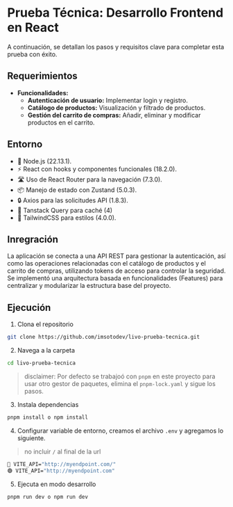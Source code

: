 # Prueba Técnica: Desarrollo Frontend en React

A continuación, se detallan los pasos y requisitos clave para completar esta prueba con éxito.

## Requerimientos

- **Funcionalidades:**  
  - **Autenticación de usuario:** Implementar login y registro.  
  - **Catálogo de productos:** Visualización y filtrado de productos.  
  - **Gestión del carrito de compras:** Añadir, eliminar y modificar productos en el carrito.

## Entorno

- 🚀 Node.js (22.13.1).
- ⚡️ React con hooks y componentes funcionales (18.2.0).
- 🛣️ Uso de React Router para la navegación (7.3.0).
- 📦 Manejo de estado con Zustand (5.0.3).
- 🔒 Axios para las solicitudes API (1.8.3).
- 💾 Tanstack Query para caché (4)
- 🎉 TailwindCSS para estilos (4.0.0).

## Inregración
La aplicación se conecta a una API REST para gestionar la autenticación, así como las operaciones relacionadas con el catálogo de productos y el carrito de compras, utilizando tokens de acceso para controlar la seguridad. Se implementó una arquitectura basada en funcionalidades (Features) para centralizar y modularizar la estructura base del proyecto.

## Ejecución

1. Clona el repositorio
```bash
git clone https://github.com/imsotodev/livo-prueba-tecnica.git
```
2. Navega a la carpeta
```bash
cd livo-prueba-tecnica
```
> disclaimer: Por defecto se trabajoó con `pnpm` en este proyecto para usar otro gestor de paquetes, elimina el `pnpm-lock.yaml` y sigue los pasos.
3. Instala dependencias
```bash
pnpm install o npm install
```
4. Configurar variable de entorno, creamos el archivo `.env` y agregamos lo siguiente.
> no incluir `/` al final de la url
```bash
🔴 VITE_API="http://myendpoint.com/"
🟢 VITE_API="http://myendpoint.com"
```

5. Ejecuta en modo desarrollo
```bash
pnpm run dev o npm run dev
```
